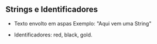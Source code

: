 ## Strings e Identificadores

* Texto envolto em aspas
    Exemplo: "Aqui vem uma String"

* Identificadores: red, black, gold.